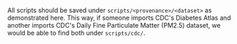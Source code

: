 All scripts should be saved under `scripts/<provenance>/<dataset>` as demonstrated
here. This way, if someone imports CDC's Diabetes Atlas and another imports
CDC's Daily Fine Particulate Matter (PM2.5) dataset, we would be able to find
both under `scripts/cdc/`.
